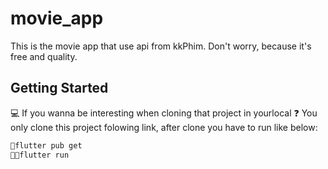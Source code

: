 # movie_app

This is the movie app that use api from kkPhim. Don't worry, because it's free and quality.

## Getting Started
💻 If you wanna be interesting when cloning that project in yourlocal
❓ You only clone this project folowing link, after clone you have to run like below:
```bash
🐳flutter pub get
🏃🏼flutter run
